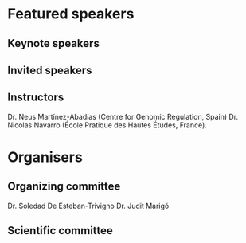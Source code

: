 # Featured speakers

## Keynote speakers


## Invited speakers


## Instructors

Dr. Neus Martínez-Abadías (Centre for Genomic Regulation, Spain)
Dr. Nicolas Navarro (École Pratique des Hautes Études, France).

# Organisers


## Organizing committee

Dr. Soledad De Esteban-Trivigno
Dr. Judit Marigó

## Scientific committee
